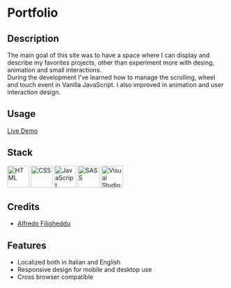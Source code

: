 # Portfolio

## Description

The main goal of this site was to have a space where I can display and describe my favorites projects, other than experiment more with desing, animation and small interactions.<br/>
During the development I've learned how to manage the scrolling, wheel and touch event in Vanilla JavaScript. I also improved in animation and user interaction design.

## Usage

<a href="https://alfrew.github.io/portfolio/">Live Demo</a>

## Stack

<img src="https://github.com/Alfrew/Alfrew/assets/102723851/5efa3f67-1fd9-4970-908b-fc8db8999201" alt="HTML" width="50" height="50">
<img src="https://github.com/Alfrew/Alfrew/assets/102723851/42db0b32-25fb-4e7c-b9e0-9808c8052fb2" alt="CSS" width="50" height="50">
<img src="https://github.com/Alfrew/Alfrew/assets/102723851/54d9510e-1746-4ab9-a4e4-35356d0dd517" alt="JavaScript" width="50" height="50">
<img src="https://github.com/Alfrew/Alfrew/assets/102723851/43970318-cb81-4763-8de0-4f3a51d23cde" alt="SASS" width="50" height="50">
<img src="https://github.com/Alfrew/Alfrew/assets/102723851/602dced6-47d9-4fba-952f-4ab563e76f82" alt="Visual Studio Code" width="50" height="50">

## Credits

- <a href="https://github.com/Alfrew">Alfredo Filigheddu</a>

## Features

- Localized both in Italian and English
- Responsive design for mobile and desktop use
- Cross browser compatible
